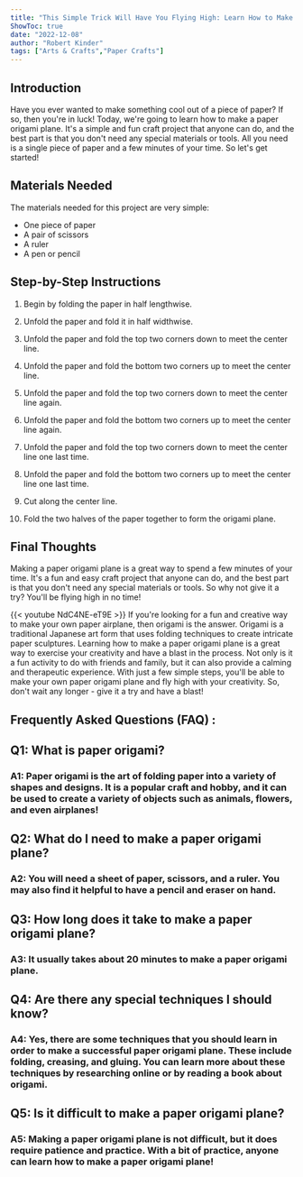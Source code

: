 ```yaml
---
title: "This Simple Trick Will Have You Flying High: Learn How to Make a Paper Origami Plane!"
ShowToc: true 
date: "2022-12-08"
author: "Robert Kinder" 
tags: ["Arts & Crafts","Paper Crafts"]
---
```

## Introduction

Have you ever wanted to make something cool out of a piece of paper? If so, then you're in luck! Today, we're going to learn how to make a paper origami plane. It's a simple and fun craft project that anyone can do, and the best part is that you don't need any special materials or tools. All you need is a single piece of paper and a few minutes of your time. So let's get started!

## Materials Needed

The materials needed for this project are very simple:

- One piece of paper
- A pair of scissors
- A ruler
- A pen or pencil

## Step-by-Step Instructions

1. Begin by folding the paper in half lengthwise.

2. Unfold the paper and fold it in half widthwise.

3. Unfold the paper and fold the top two corners down to meet the center line.

4. Unfold the paper and fold the bottom two corners up to meet the center line.

5. Unfold the paper and fold the top two corners down to meet the center line again.

6. Unfold the paper and fold the bottom two corners up to meet the center line again.

7. Unfold the paper and fold the top two corners down to meet the center line one last time.

8. Unfold the paper and fold the bottom two corners up to meet the center line one last time.

9. Cut along the center line.

10. Fold the two halves of the paper together to form the origami plane.

## Final Thoughts

Making a paper origami plane is a great way to spend a few minutes of your time. It's a fun and easy craft project that anyone can do, and the best part is that you don't need any special materials or tools. So why not give it a try? You'll be flying high in no time!

{{< youtube NdC4NE-eT9E >}} 
If you're looking for a fun and creative way to make your own paper airplane, then origami is the answer. Origami is a traditional Japanese art form that uses folding techniques to create intricate paper sculptures. Learning how to make a paper origami plane is a great way to exercise your creativity and have a blast in the process. Not only is it a fun activity to do with friends and family, but it can also provide a calming and therapeutic experience. With just a few simple steps, you'll be able to make your own paper origami plane and fly high with your creativity. So, don't wait any longer - give it a try and have a blast!

## Frequently Asked Questions (FAQ) :
<h2>Q1: What is paper origami?</h2>

<h3>A1: Paper origami is the art of folding paper into a variety of shapes and designs. It is a popular craft and hobby, and it can be used to create a variety of objects such as animals, flowers, and even airplanes!</h3>

<h2>Q2: What do I need to make a paper origami plane?</h2>

<h3>A2: You will need a sheet of paper, scissors, and a ruler. You may also find it helpful to have a pencil and eraser on hand.</h3>

<h2>Q3: How long does it take to make a paper origami plane?</h2>

<h3>A3: It usually takes about 20 minutes to make a paper origami plane.</h3>

<h2>Q4: Are there any special techniques I should know?</h2>

<h3>A4: Yes, there are some techniques that you should learn in order to make a successful paper origami plane. These include folding, creasing, and gluing. You can learn more about these techniques by researching online or by reading a book about origami.</h3>

<h2>Q5: Is it difficult to make a paper origami plane?</h2>

<h3>A5: Making a paper origami plane is not difficult, but it does require patience and practice. With a bit of practice, anyone can learn how to make a paper origami plane!</h3>





